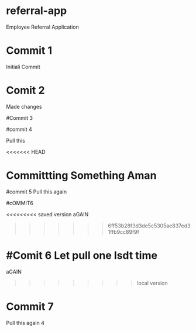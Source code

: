 # referral-app
Employee Referral Application 
# Commit 1
Initiali Commit     

# Comit 2 
Made changes 

#Commit 3

#commit 4 

Pull this 

<<<<<<< HEAD

Committting Something Aman
=======
#commit 5 
Pull this  again

#cOMMIT6 

<<<<<<<<< saved version
aGAIN 
>>>>>>> 6ff53b28f3d3de5c5305ae837ed31ffb9cc89f9f


#Comit 6
Let pull one lsdt time 
=========
aGAIN
>>>>>>>>> local version


# Commit 7 

Pull this again 4